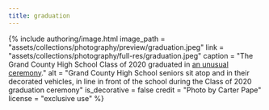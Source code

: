 ```yaml
---
title: graduation
---
```


{% include authoring/image.html
    image_path = "assets/collections/photography/preview/graduation.jpeg"
    link =      "assets/collections/photography/full-res/graduation.jpeg"
    caption = "The Grand County High School Class of 2020 graduated in [an unusual ceremony](https://www.moabtimes.com/articles/class-of-20-graduates-in-style-despite-pandemic/)."
    alt = "Grand County High School seniors sit atop and in their decorated vehicles, in line in front of the school during the Class of 2020 graduation ceremony"
    is_decorative = false
    credit = "Photo by Carter Pape"
    license = "exclusive use"
%}
